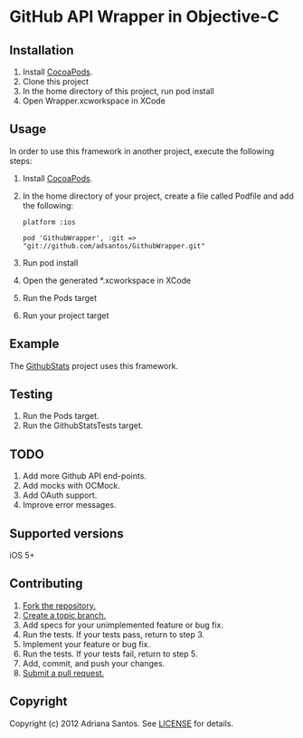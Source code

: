 # GitHub API Wrapper in Objective-C

## Installation

1. Install [CocoaPods](http://cocoapods.org).
2. Clone this project
3. In the home directory of this project, run pod install
4. Open Wrapper.xcworkspace in XCode

## Usage

In order to use this framework in another project, execute the following steps:

1. Install [CocoaPods](http://cocoapods.org).
2. In the home directory of your project, create a file called Podfile and add the following:
    ```
    platform :ios

    pod 'GithubWrapper', :git => "git://github.com/adsantos/GithubWrapper.git"
    ```

3. Run pod install
4. Open the generated *.xcworkspace in XCode
5. Run the Pods target
6. Run your project target

## Example

The [GithubStats](https://github.com/adsantos/GithubStats) project uses this framework.

## Testing

1. Run the Pods target.
2. Run the GithubStatsTests target.

## TODO

1. Add more Github API end-points.
2. Add mocks with OCMock.
3. Add OAuth support.
4. Improve error messages.

## Supported versions

iOS 5+

## Contributing

1. [Fork the repository.](https://help.github.com/articles/fork-a-repo)
2. [Create a topic branch.](http://learn.github.com/p/branching.html)
3. Add specs for your unimplemented feature or bug fix.
4. Run the tests. If your tests pass, return to step 3.
5. Implement your feature or bug fix.
6. Run the tests. If your tests fail, return to step 5.
7. Add, commit, and push your changes.
8. [Submit a pull request.](https://help.github.com/articles/using-pull-requests)

## Copyright

Copyright (c) 2012 Adriana Santos. See [LICENSE](https://github.com/adsantos/GithubWrapper/blob/master/LICENSE) for details.
